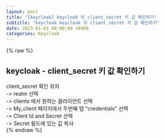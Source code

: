 ```yaml
---  
layout: post  
title: "[keycloak] keycloak 의 client_secret 키 값 확인하기"  
subtitle: "keycloak keycloak 의 client_secret 키 값 확인하기"  
date: 2023-01-01 00:00:00 +0900  
categories: Keycloak  
---  
```

{% raw %}  
## keycloak - client_secret 키 값 확인하기  
  
client_secret 확인 위치  
-> realm 선택  
-> clients 에서 원하는 클라이언트 선택  
-> My_client 페이지에서 두번째 탭 "credentials" 선택  
-> Client Id and Secret 선택  
-> Secret 필드에 있는 값 복사  
{% endraw %}